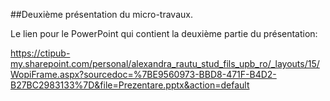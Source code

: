 ##Deuxième présentation du micro-travaux.

Le lien pour le PowerPoint qui contient la deuxième partie du présentation: 

https://ctipub-my.sharepoint.com/personal/alexandra_rautu_stud_fils_upb_ro/_layouts/15/WopiFrame.aspx?sourcedoc=%7BE9560973-BBD8-471F-B4D2-B27BC2983133%7D&file=Prezentare.pptx&action=default
